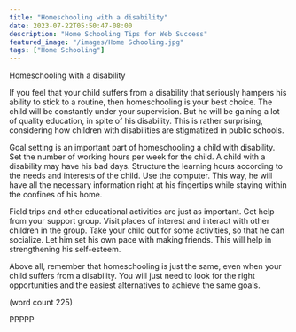 ```yaml
---
title: "Homeschooling with a disability"
date: 2023-07-22T05:50:47-08:00
description: "Home Schooling Tips for Web Success"
featured_image: "/images/Home Schooling.jpg"
tags: ["Home Schooling"]
---
```


Homeschooling with a disability

If you feel that your child suffers from a disability that
seriously hampers his ability to stick to a routine, then 
homeschooling is your best choice. The child will be constantly 
under your supervision. But he will be gaining a lot of quality 
education, in spite of his disability. This is rather surprising, 
considering how children with disabilities are stigmatized in 
public schools.

Goal setting is an important part of homeschooling a child with 
disability. Set the number of working hours per week for the 
child. A child with a disability may have his bad days. Structure 
the learning hours according to the needs and interests of the 
child. Use the computer. This way, he will have all the 
necessary information right at his fingertips while staying within 
the confines of his home.

Field trips and other educational activities are just as 
important. Get help from your support group. Visit places of 
interest and interact with other children in the group. Take your 
child out for some activities, so that he can socialize. Let him 
set his own pace with making friends. This will help in 
strengthening his self-esteem.

Above all, remember that homeschooling is just the same, even when 
your child suffers from a disability. You will just need to look 
for the right opportunities and the easiest alternatives to 
achieve the same goals. 

(word count 225)

PPPPP
